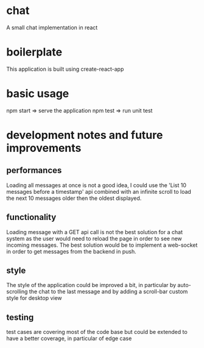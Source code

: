 # chat
A small chat implementation in react

# boilerplate
This application is built using create-react-app

# basic usage
npm start => serve the application
npm test => run unit test  

# development notes and future improvements

## performances
Loading all messages at once is not a good idea, I could use the 'List 10 messages before a timestamp' api combined with an infinite scroll to load the next 10 messages older then the oldest displayed.

## functionality
Loading message with a GET api call is not the best solution for a chat system as the user would need to reload the page in order to see new incoming messages.
The best solution would be to implement a web-socket in order to get messages from the backend in push.

## style
The style of the application could be improved a bit, in particular by auto-scrolling the chat to the last message and by adding a scroll-bar custom style for desktop view

## testing
test cases are covering most of the code base but could be extended to have a better coverage, in particular of edge case 


